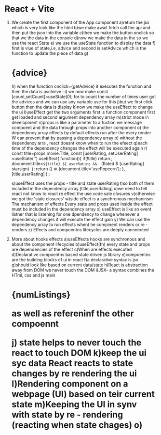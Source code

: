 # React + Vite

1. We create the first component of the App component
   a)return the jsx which is very look like the html
   b)we make await fetch call the api and then put the json into the variable
   c)then we make the button onclick so that we the data in the console
   d)now we make the data in the so we use the react State
   e) we use the useState function to display the data
   f) first is vlue of state,i.e, advice and second is setAdvice which is the function to update the piece of data
   g)<h1>{advice}</h1>
   h) when the function onclick={getAdvice} it executes the function and then the data is aschieve i
   i) we now make const [count,setCount]=useState(0); for to count the number of times user got the advices and we can use any variable use for this
   j)but we first click button then the data is display
   k)now we make the useEffect to change the ui
   l)useEffect get the two arguments first is function component first get loaded and second argument dependency array
   m)strict mode in development
   n)props is like a parameter to a fuction we message compoent and the data through props into another component
   o) the dependency array effects by default effects run after the every render W can prevent that by passing a dependency array
   p) without the dependenxy arra , react doesnt know when to run the efeect
   q)each time of the dependency changes the effect will be executed again
   r)
   const title=props.movie.Title;
   const [userRating, setUserRating] =useState('')
   useEffect(
   function(){
   if(!title) return ;
   document.title=`${title} ${
             userRating &&  `(Rated $ {userRating} starsign)`
         }`;
   return () => (document.title='usePopcorn');
   },
   [title,userRating]
   ) ;

   s)useEffect uses the props - title and state userRating
   t)so both of them included in the dependency array [title,userRating]
   u)we need to tell react not know to react re effect the use code sale closures
   v)otherwise we got the 'stale closures'
   w)side effect is a synchronous mechaninsm The mechanism of effects Every state and props used inside the effect must be included in the dependency array
   x) useEffect is like an event listner that is listening for one dpendency to change whenever a dependency changes it will execute the effect gain
   y) We can use the dependency array to run effects whent he compinent renders or re - renders
   z) Effects and compoentns lifecycles are deeply connnected

2. More about hooks effects
   a)useEffects hooks are synchronous and about the component lifecycles
   b)useEffect(fn) every state and props are dependencies of the effect
   c)When are effects executed
   d)Declarative compoentns based state driven js library
   e)compoentns are the building blocks of ui in react
   f)a declarative syntax is jsx
   g)should look like based on current data/state
   h)React is abstraction away from DOM we never touch the DOM
   i)JSX- a syntax combines the HTml, css and js
   main
    <h1 style={fontsize:''}>
    <a href=''></a>
    <p style={fontSize:''}>{numListings}</p>

   as well as refereninf the other compoennt

   j) state helps to never touch the react to touch DOM
   k)keep the ui syc data React reacts to state changes by re rendering the ui
   l)Rendering component on a webpage (UI) based on teir current state
   m)Keeping the UI in synv with state by re - rendering (reacting when state chages)
   o)

